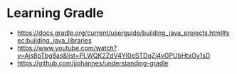 # Learning Gradle

* https://docs.gradle.org/current/userguide/building_java_projects.html#sec:building_java_libraries
* https://www.youtube.com/watch?v=Ajs8pTbg8as&list=PLWQK2ZdV4Yl0pSTDqZi4vGPUbHtxGy1sD
* https://github.com/jjohannes/understanding-gradle